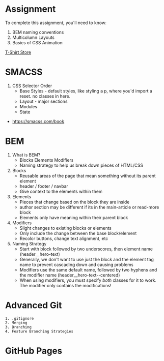 # Assignment

To complete this assignment, you'll need to know:

1. BEM naming conventions
2. Multicolumn Layouts
3. Basics of CSS Animation

[T-Shirt Store](https://github.com/theironyard/js-assignments/tree/master/HTML%2BCSS/html-intro-3-tshirts)

# SMACSS
1. CSS Selector Order
	* Base Styles - default styles, like styling a p, where you'd import a reset. no classes in here.
	* Layout - major sections
	* Modules
	* State
* https://smacss.com/book

# BEM
1. What is BEM?
	* Blocks Elements Modifiers
	* Naming strategy to help us break down pieces of HTML/CSS
2. Blocks
	* Reusable areas of the page that mean something without its parent element
	* header / footer / navbar
	* Give context to the elements within them
3. Elements
	* Pieces that change based on the block they are inside
	* author section may be different if its in the main-article or read-more block
	* Elements only have meaning within their parent block
4. Modifiers
	* Slight changes to existing blocks or elements
	* Only include the change between the base block/element
	* Recolor buttons, change text alignment, etc
5. Naming Strategy
	* Start with block followed by two underscores, then element name (header__hero-text)
	* Generally, we don't want to use just the block and the element tag name to prevent cascading down and causing problems
	* Modifiers use the same default name, followed by two hyphens and the modifier name (header__hero-text--centered)
	* When using modifiers, you must specify *both* classes for it to work. The modifier only contains the modifications!

# Advanced Git
	1. .gitignore
	2. Merging
	3. Branching
	4. Feature Branching Strategies

# GitHub Pages
